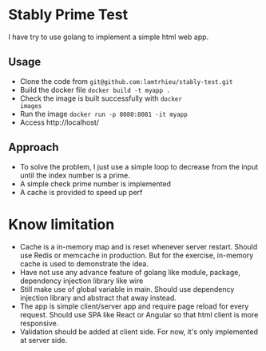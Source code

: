 # Stably Prime Test

I have try to use golang to implement a simple html web app. 

## Usage 

- Clone the code from `git@github.com:lamtrhieu/stably-test.git`
- Build the docker file <code>docker build -t myapp . </code>
- Check the image is built successfully with  <code>docker images</code>
- Run the image <code>docker run -p 8080:8081 -it myapp</code>
- Access http://localhost/

## Approach 
- To solve the problem, I just use a simple loop to decrease from the input until the index number is a prime. 
- A simple check prime number is implemented
- A cache is provided to speed up perf


# Know limitation 
- Cache is a in-memory map and is reset whenever server restart. Should use Redis or memcache in production. But for the exercise, in-memory cache is used to demonstrate the idea.
- Have not use any advance feature of golang like module, package, dependency injection library like wire 
- Still make use of global variable in main. Should use dependency injection library and abstract that away instead. 
- The app is simple client/server app and require page reload for every request. Should use SPA like React or Angular so that html client is more responsive. 
- Validation should be added at client side. For now, it's only implemented at server side. 



